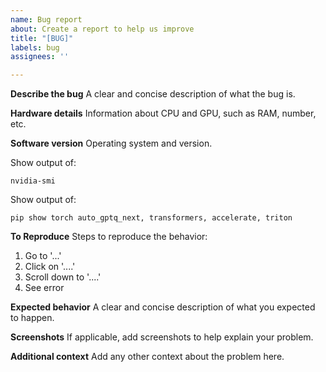 ```yaml
---
name: Bug report
about: Create a report to help us improve
title: "[BUG]"
labels: bug
assignees: ''

---
```


**Describe the bug**
A clear and concise description of what the bug is.

**Hardware details**
Information about CPU and GPU, such as RAM, number, etc.

**Software version**
Operating system and version. 

Show output of:
```
nvidia-smi
```

Show output of:
```
pip show torch auto_gptq_next, transformers, accelerate, triton
```

**To Reproduce**
Steps to reproduce the behavior:
1. Go to '...'
2. Click on '....'
3. Scroll down to '....'
4. See error

**Expected behavior**
A clear and concise description of what you expected to happen.

**Screenshots**
If applicable, add screenshots to help explain your problem.

**Additional context**
Add any other context about the problem here.
